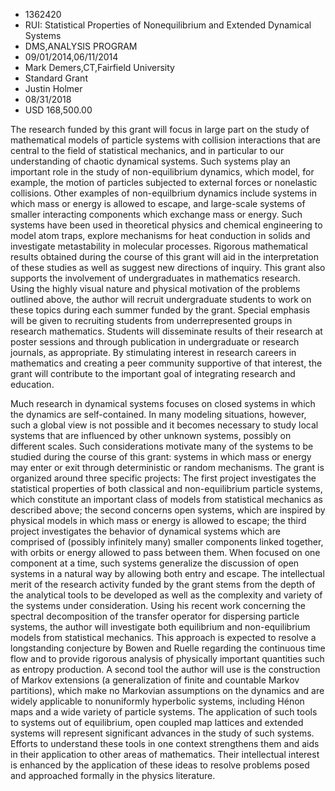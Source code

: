 
* 1362420
* RUI: Statistical Properties of Nonequilibrium and Extended Dynamical Systems
* DMS,ANALYSIS PROGRAM
* 09/01/2014,06/11/2014
* Mark Demers,CT,Fairfield University
* Standard Grant
* Justin Holmer
* 08/31/2018
* USD 168,500.00

The research funded by this grant will focus in large part on the study of
mathematical models of particle systems with collision interactions that are
central to the field of statistical mechanics, and in particular to our
understanding of chaotic dynamical systems. Such systems play an important role
in the study of non-equilibrium dynamics, which model, for example, the motion
of particles subjected to external forces or nonelastic collisions. Other
examples of non-equilbrium dynamics include systems in which mass or energy is
allowed to escape, and large-scale systems of smaller interacting components
which exchange mass or energy. Such systems have been used in theoretical
physics and chemical engineering to model atom traps, explore mechanisms for
heat conduction in solids and investigate metastability in molecular processes.
Rigorous mathematical results obtained during the course of this grant will aid
in the interpretation of these studies as well as suggest new directions of
inquiry. This grant also supports the involvement of undergraduates in
mathematics research. Using the highly visual nature and physical motivation of
the problems outlined above, the author will recruit undergraduate students to
work on these topics during each summer funded by the grant. Special emphasis
will be given to recruiting students from underrepresented groups in research
mathematics. Students will disseminate results of their research at poster
sessions and through publication in undergraduate or research journals, as
appropriate. By stimulating interest in research careers in mathematics and
creating a peer community supportive of that interest, the grant will contribute
to the important goal of integrating research and education.

Much research in dynamical systems focuses on closed systems in which the
dynamics are self-contained. In many modeling situations, however, such a global
view is not possible and it becomes necessary to study local systems that are
influenced by other unknown systems, possibly on different scales. Such
considerations motivate many of the systems to be studied during the course of
this grant: systems in which mass or energy may enter or exit through
deterministic or random mechanisms. The grant is organized around three specific
projects: The first project investigates the statistical properties of both
classical and non-equilibrium particle systems, which constitute an important
class of models from statistical mechanics as described above; the second
concerns open systems, which are inspired by physical models in which mass or
energy is allowed to escape; the third project investigates the behavior of
dynamical systems which are comprised of (possibly infinitely many) smaller
components linked together, with orbits or energy allowed to pass between them.
When focused on one component at a time, such systems generalize the discussion
of open systems in a natural way by allowing both entry and escape. The
intellectual merit of the research activity funded by the grant stems from the
depth of the analytical tools to be developed as well as the complexity and
variety of the systems under consideration. Using his recent work concerning the
spectral decomposition of the transfer operator for dispersing particle systems,
the author will investigate both equilibrium and non-equilibrium models from
statistical mechanics. This approach is expected to resolve a longstanding
conjecture by Bowen and Ruelle regarding the continuous time flow and to provide
rigorous analysis of physically important quantities such as entropy production.
A second tool the author will use is the construction of Markov extensions (a
generalization of finite and countable Markov partitions), which make no
Markovian assumptions on the dynamics and are widely applicable to nonuniformly
hyperbolic systems, including Hénon maps and a wide variety of particle systems.
The application of such tools to systems out of equilibrium, open coupled map
lattices and extended systems will represent significant advances in the study
of such systems. Efforts to understand these tools in one context strengthens
them and aids in their application to other areas of mathematics. Their
intellectual interest is enhanced by the application of these ideas to resolve
problems posed and approached formally in the physics literature.
